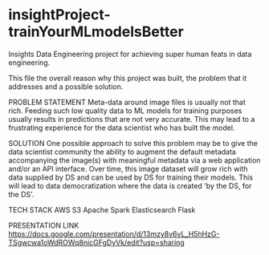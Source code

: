 # insightProject-trainYourMLmodelsBetter
Insights Data Engineering project for achieving super human feats in data engineering. 

This file the overall reason why this project was built, the problem that it addresses and a possible solution.


PROBLEM STATEMENT
Meta-data around image files is usually not that rich. Feeding such low quality data to ML models for 
training purposes usually results in predictions that are not very accurate. This may lead to a 
frustrating experience for the data scientist who has built the model.


SOLUTION
One possible approach to solve this problem may be to give the data scientist community the ability to 
augment the default metadata accompanying the image(s) with meaningful metadata via a web application 
and/or an API interface. Over time, this image dataset will grow rich with data supplied by DS and can 
be used by DS for training their models. This will lead to data democratization where the data is 
created 'by the DS, for the DS'.

TECH STACK
AWS S3
Apache Spark
Elasticsearch
Flask

PRESENTATION LINK
https://docs.google.com/presentation/d/13mzy8v6vL_H5hHzG-TSgwcwa1oWdROWq8nicGFgDyVk/edit?usp=sharing


